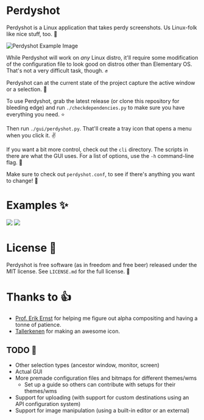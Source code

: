 Perdyshot
=========

Perdyshot is a Linux application that takes perdy screenshots. Us Linux-folk like nice stuff, too. :penguin:

![Perdyshot Example Image](http://i.imgur.com/82OA2py.png)

While Perdyshot will work on *any* Linux distro, it'll require some modification of the configuration file to look good on distros other than Elementary OS. That's not a very difficult task, though. :fist:

Perdyshot can at the current state of the project capture the active window or a selection. :whale:

To use Perdyshot, grab the latest release (or clone this repository for bleeding edge) and run `./checkdependencies.py` to make sure you have everything you need. :star:

Then run `./gui/perdyshot.py`. That'll create a tray icon that opens a menu when you click it. :v:

If you want a bit more control, check out the `cli` directory. The scripts in there are what the GUI uses. For a list of options, use the `-h` command-line flag. :musical_note:

Make sure to check out `perdyshot.conf`, to see if there's anything you want to change! :raised_hands:

# Examples :sparkles:
![](http://i.imgur.com/ORmXCdS.png)
![](http://i.imgur.com/mCluahW.png)

# License :book:
Perdyshot is free software (as in freedom and free beer) released under the MIT license. See `LICENSE.md` for the full license. :statue_of_liberty:

# Thanks to :thumbsup:
* [Prof. Erik Ernst](http://www.daimi.au.dk/~eernst/) for helping me figure out alpha compositing and having a tonne of patience.
* [Tallerkenen](http://tallerknen.deviantart.com/gallery/) for making an awesome icon.

## TODO :calendar:
* Other selection types (ancestor window, monitor, screen)
* Actual GUI
* More premade configuration files and bitmaps for different themes/wms
    * Set up a guide so others can contribute with setups for their themes/wms
* Support for uploading (with support for custom destinations using an API configuration system)
* Support for image manipulation (using a built-in editor or an external)
